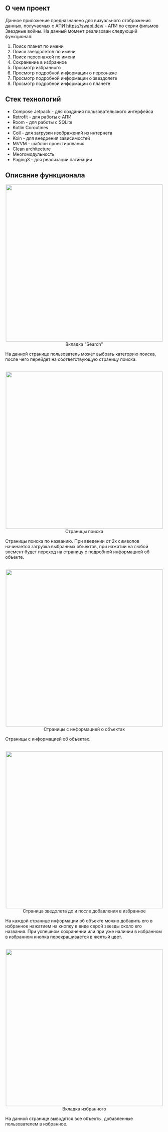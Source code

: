## О чем проект
Данное приложение предназначено для визуального отображения данных, получаемых с АПИ https://swapi.dev/ - АПИ по серии фильмов Звездные войны.
На данный момент реализован следующий функционал:
1) Поиск планет по имени 
2) Поиск звездолетов по имени 
3) Поиск персонажей по имени
4) Сохранение в избранное
5) Просмотр избранного
6) Просмотр подробной информации о персонаже
7) Просмотр подробной информации о звездолете
8) Просмотр подробной информации о планете
## Стек технологий
* Compose Jetpack - для создания пользовательского интерфейса
* Retrofit - для работы с АПИ
* Room - для работы с SQLite
* Kotlin Coroutines
* Coil - для загрузки изображений из интернета
* Koin - для внедрения зависимостей
* MVVM - шаблон проектирования
* Clean architecture
* Многомодульность
* Paging3 - для реализации пагинации
## Описание функционала
<p align="center">
  <img src="https://github.com/EvgenieBespalov/StarWars_App/assets/95974491/654fde5f-bc4e-4217-9d1f-6b10b7b8b422" style="height:500px">
  <br>Вкладка "Search" 
</p>
На данной странице пользователь может выбрать категорию поиска, после чего перейдет на соответствующую страницу поиска.

<p align="center">
  <br>
  <img src="https://github.com/EvgenieBespalov/StarWars_App/assets/95974491/0e61a758-5f19-47dc-b114-3b45d18936c2" style="height:500px">
  <br>Страницы поиска
</p>
Страницы поиска по названию. При введении от 2х символов начинается загрузка выбранных объектов, при нажатии на любой элемент будет переход на страницу с подробной информацией об объекте.

<p align="center">
  <br>
  <img src="https://github.com/EvgenieBespalov/StarWars_App/assets/95974491/109bc07f-aede-4318-9e28-d8d4db73f896" style="height:500px">
  <br>Страницы с информацией о объектах
</p>
Страницы с информацией об объектах.
<br>

<p align="center">
  <br>
  <img src="https://github.com/EvgenieBespalov/StarWars_App/assets/95974491/faad9e72-ccd3-4761-9aa3-1004125c9ad0" style="height:500px">
  <br>Страница зведолета до и после добавления в избранное
</p>
На каждой странице информации об объекте можно добавить его в избранное нажатием на кнопку в виде серой звезды около его названия. При успешном сохранении или при уже наличии в избранном в избранном кнопка перекрашивается в желтый цвет. 
<br>

<p align="center">
  <br>
  <img src="https://github.com/EvgenieBespalov/StarWars_App/assets/95974491/8678790a-3c00-47a0-9fbd-c77948c62d30" style="height:500px">
  <br>Вкладка избранного
</p>
На данной странице выводятся все объекты, добавленные пользователем в избранное. 
<br>
